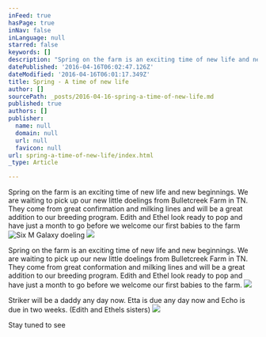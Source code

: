 ```yaml
---
inFeed: true
hasPage: true
inNav: false
inLanguage: null
starred: false
keywords: []
description: "Spring on the farm is an exciting time of new life and new beginnings. \_We are waiting to pick up our new little doelings from Bulletcreek Farm in TN. \_They will be\_"
datePublished: '2016-04-16T06:02:47.126Z'
dateModified: '2016-04-16T06:01:17.349Z'
title: Spring - A time of new life
author: []
sourcePath: _posts/2016-04-16-spring-a-time-of-new-life.md
published: true
authors: []
publisher:
  name: null
  domain: null
  url: null
  favicon: null
url: spring-a-time-of-new-life/index.html
_type: Article

---
```

Spring on the farm is an exciting time of new life and new beginnings.  We are waiting to pick up our new little doelings from Bulletcreek Farm in TN.  They come from great confirmation and milking lines and will be a great addition to our breeding program.  Edith and Ethel look ready to pop and have just a month to go before we welcome our first babies to the farm
![Six M Galaxy doeling](https://the-grid-user-content.s3-us-west-2.amazonaws.com/a7348ea0-fb26-4d8c-bad1-b604161ba97d.jpg)
![](https://the-grid-user-content.s3-us-west-2.amazonaws.com/9a84e1d6-b4f7-4a2f-a7bb-bed1aac0bd5e.jpg)

Spring on the farm is an exciting time of new life and new beginnings.  We are waiting to pick up our new little doelings from Bulletcreek Farm in TN.  They come from great conformation and milking lines and will be a great addition to our breeding program.  Edith and Ethel look ready to pop and have just a month to go before we welcome our first babies to the farm.  ![](https://the-grid-user-content.s3-us-west-2.amazonaws.com/e6e5b99d-260e-4c4f-8fe2-278274b6b50f.jpg)

Striker will be a daddy any day now.  Etta is due any day now and Echo is due in two weeks. (Edith and Ethels sisters)
![](https://the-grid-user-content.s3-us-west-2.amazonaws.com/d643d5e6-7552-474e-b6a2-a47963090bf9.jpg)

Stay tuned to see